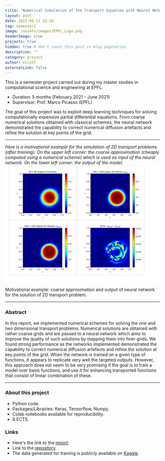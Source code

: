 ```yaml
---
title: "Numerical Simulation of the Transport Equation with Neural Networks"
layout: post
date: 2021-06-11 22:10
tag: semester1
image: /assets/images/EPFL_Logo.png
headerImage: true
projects: true
hidden: true # don't count this post in blog pagination
description: ""
category: project
author: eliott
externalLink: false
---
```


This is a semester project carried out during my master studies in computational science and engineering at EPFL. 
* Duration: 5 months (February 2021 - June 2021)
* Supervisor: Prof. Marco Picasso (EPFL) 
  
The goal of this project was to exploit deep learning techniques for solving computationally expensive partial differential equations. From coarse numerical solutions obtained with classical schemes, the neural network demonstrated the capability to correct numerical diffusion artefacts and refine the solution at key points of the grid.  

---

_Here is a motivational example for the simulation of 2D transport problems (after training). On the upper left corner: the coarse approximation (cheaply computed using a numerical scheme) which is used as input of the neural network. On the lower left corner: the output of the model._
<img class="image" src="/assets/images/semester1/motivational-example.png" alt="Alt Text">
<figcaption class="caption">Motivational example: coarse approximation and output of neural network for the solution of 2D transport problem.</figcaption>

---
### Abstract
In this report, we implemented numerical schemes for solving the one and two dimensional
transport problems. Numerical solutions are obtained with rather coarse grids and are passed
to a neural network which aims to improve the quality of such solutions by mapping them
into finer grids. We found strong performance as the networks implemented demonstrated the
capability to correct numerical diffusion artefacts and refine the solution at key points of the
grid. When the network is trained on a given type of functions, it appears to replicate very
well the targeted outputs. However, this approach does not seem to be very promising if the
goal is to train a model over basis functions, and use it for enhancing transported functions
that consist of linear combination of these.

---

### About this project
* Python code.
* Packages/Librairies: Keras, Tensorflow, Numpy.
* Colab notebooks available for reproducibility.
* 8 ECTS.

### Links
* Here's the link to the [report](/assets/projectreports/cse_project_report.pdf). 
* Link to the [repository](https://github.com/EliottZemour/NN-TransportEq-project).
* The data generated for training is publicly available on [Kaggle](https://www.kaggle.com/eliottzemour/neural-networks-for-tranport-equation).

